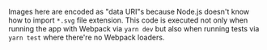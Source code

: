 Images here are encoded as "data URI"s because Node.js doesn't know how to import `*.svg` file extension. This code is executed not only when running the app with Webpack via `yarn dev` but also when running tests via `yarn test` where there're no Webpack loaders.